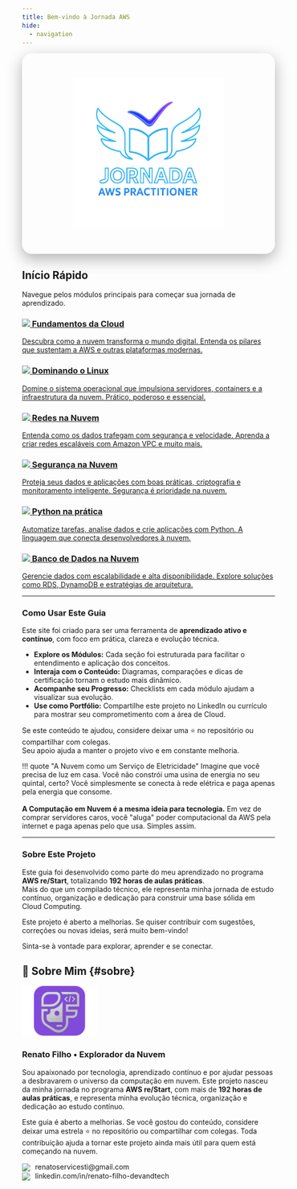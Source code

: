 ```yaml
---
title: Bem-vindo à Jornada AWS
hide:
  - navigation
---
```


<style>
  .md-main__inner {
    margin-top: 0; 
  }
  .hero-section {
    padding: 3rem 1.5rem;
    text-align: center;
    background: var(--futuristic-gradient);
    color: white;
    border-radius: 20px;
    box-shadow: 0 10px 30px rgba(0, 0, 0, 0.3);
    animation: fadeInUp 1s ease-out;
  }

  .hero-section h1 {
    font-size: 3rem;
    font-weight: 700;
    text-shadow: 2px 2px 5px rgba(0, 0, 0, 0.4);
  }

  .hero-section p {
    font-size: 1.2rem;
    max-width: 600px;
    margin-left: auto;
    margin-right: auto;
    border-radius: 10px;
    padding: 1rem;
    margin-top: 1rem;
    background-color: rgba(255, 255, 255, 0.1);
  }

  @keyframes fadeInUp {
    from {
      opacity: 0;
      transform: translateY(30px);
    }
    to {
      opacity: 1;
      transform: translateY(0);
    }
  }
</style>

<div class="hero-section">
  <img src="./assets/logo-aws.png" width="300" />
</div>

## Início Rápido

Navegue pelos módulos principais para começar sua jornada de aprendizado.
<div class="grid-container">
  <a href="./01_Cloud_Foundations/" class="card">
    <h3><img src="https://api.iconify.design/mdi/cloud-outline.svg?color=%2300ffe0" width="24" /> Fundamentos da Cloud</h3>
    <p>Descubra como a nuvem transforma o mundo digital. Entenda os pilares que sustentam a AWS e outras plataformas modernas.</p>
  </a>

  <a href="./02_Linux/" class="card">
    <h3><img src="https://api.iconify.design/mdi/linux.svg?color=%2300ffe0" width="24" /> Dominando o Linux</h3>
    <p>Domine o sistema operacional que impulsiona servidores, containers e a infraestrutura da nuvem. Prático, poderoso e essencial.</p>
  </a>

  <a href="./03_Redes/" class="card">
    <h3><img src="https://api.iconify.design/mdi/lan.svg?color=%2300ffe0" width="24" /> Redes na Nuvem</h3>
    <p>Entenda como os dados trafegam com segurança e velocidade. Aprenda a criar redes escaláveis com Amazon VPC e muito mais.</p>
  </a>

  <a href="./04_Seguranca/" class="card"> 
    <h3><img src="https://api.iconify.design/mdi/shield-account-outline.svg?color=%2300ffe0" width="24" /> Segurança na Nuvem</h3>
    <p>Proteja seus dados e aplicações com boas práticas, criptografia e monitoramento inteligente. Segurança é prioridade na nuvem.</p>
  </a>

  <a href="./05_Python/" class="card">
    <h3><img src="https://api.iconify.design/mdi/language-python.svg?color=%2300ffe0" width="24" /> Python na prática</h3>
    <p>Automatize tarefas, analise dados e crie aplicações com Python. A linguagem que conecta desenvolvedores à nuvem.</p>
  </a>

  <a href="./06_Banco_de_Dados/" class="card">
    <h3><img src="https://api.iconify.design/mdi/database-outline.svg?color=%2300ffe0" width="24" /> Banco de Dados na Nuvem</h3>
    <p>Gerencie dados com escalabilidade e alta disponibilidade. Explore soluções como RDS, DynamoDB e estratégias de arquitetura.</p>
  </a>
</div>

---

### Como Usar Este Guia

Este site foi criado para ser uma ferramenta de **aprendizado ativo e contínuo**, com foco em prática, clareza e evolução técnica.

* **Explore os Módulos:** Cada seção foi estruturada para facilitar o entendimento e aplicação dos conceitos.
* **Interaja com o Conteúdo:** Diagramas, comparações e dicas de certificação tornam o estudo mais dinâmico.
* **Acompanhe seu Progresso:** Checklists em cada módulo ajudam a visualizar sua evolução.
* **Use como Portfólio:** Compartilhe este projeto no LinkedIn ou currículo para mostrar seu comprometimento com a área de Cloud.

Se este conteúdo te ajudou, considere deixar uma ⭐ no repositório ou compartilhar com colegas.  
Seu apoio ajuda a manter o projeto vivo e em constante melhoria.

!!! quote "A Nuvem como um Serviço de Eletricidade"
    Imagine que você precisa de luz em casa. Você não constrói uma usina de energia no seu quintal, certo? Você simplesmente se conecta à rede elétrica e paga apenas pela energia que consome.
    <br/><br/>
    **A Computação em Nuvem é a mesma ideia para tecnologia.** Em vez de comprar servidores caros, você "aluga" poder computacional da AWS pela internet e paga apenas pelo que usa. Simples assim.

---

### Sobre Este Projeto

Este guia foi desenvolvido como parte do meu aprendizado no programa **AWS re/Start**, totalizando **192 horas de aulas práticas**.  
Mais do que um compilado técnico, ele representa minha jornada de estudo contínuo, organização e dedicação para construir uma base sólida em Cloud Computing.

Este projeto é aberto a melhorias. Se quiser contribuir com sugestões, correções ou novas ideias, será muito bem-vindo!

Sinta-se à vontade para explorar, aprender e se conectar.

## 👤 Sobre Mim {#sobre}

<div class="about-section">
  <img src="./assets/avatar.svg" width="150" />
  <div>
    <h3>Renato Filho • Explorador da Nuvem</h3>
    <p>Sou apaixonado por tecnologia, aprendizado contínuo e por ajudar pessoas a desbravarem o universo da computação em nuvem. Este projeto nasceu da minha jornada no programa <strong>AWS re/Start</strong>, com mais de <strong>192 horas de aulas práticas</strong>, e representa minha evolução técnica, organização e dedicação ao estudo contínuo.</p>
    <p>Este guia é aberto a melhorias. Se você gostou do conteúdo, considere deixar uma estrela ⭐ no repositório ou compartilhar com colegas. Toda contribuição ajuda a tornar este projeto ainda mais útil para quem está começando na nuvem.</p>
    <p>
      <a href="mailto:renatoservicesti@gmail.com" style="text-decoration: none;">
        <img src="https://api.iconify.design/mdi/email-outline.svg?color=%2300ffe0" width="20" style="vertical-align: middle; margin-right: 6px;" />
        renatoservicesti@gmail.com
      </a>
      <br/>
      <a href="https://linkedin.com/in/renato-filho-devandtech" style="text-decoration: none;">
        <img src="https://api.iconify.design/mdi/linkedin.svg?color=%2300ffe0" width="20" style="vertical-align: middle; margin-right: 6px;" />
        linkedin.com/in/renato-filho-devandtech
      </a>
    </p>
  </div>
</div>
